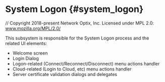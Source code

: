 # System Logon {#system_logon}

// Copyright 2018-present Network Optix, Inc. Licensed under MPL 2.0: www.mozilla.org/MPL/2.0/

This subsystem is responsible for the System Logon process and the related UI elements:

 * Welcome screen
 * Login Dialog
 * Logon-related (Connect/Reconnect/Disconnect) menu actions handler
 * Cloud-related (Login to Cloud, etc) menu actions handler
 * Server certificate validation dialogs and delegates
